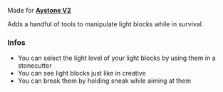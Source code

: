 Made for [**Aystone V2**](https://aystone.fr)

Adds a handful of tools to manipulate light blocks while in survival.

### Infos

- You can select the light level of your light blocks by using them in a stonecutter
- You can see light blocks just like in creative
- You can break them by holding sneak while aiming at them
